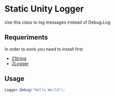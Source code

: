 # Static Unity Logger
Use this class to log messages instead of Debug.Log

## Requeriments
In order to work you need to install first
* [ZString](https://github.com/Cysharp/ZString)
* [ZLogger](https://github.com/Cysharp/ZLogger)

## Usage
```csharp
Logger.Debug("Hello World");

```